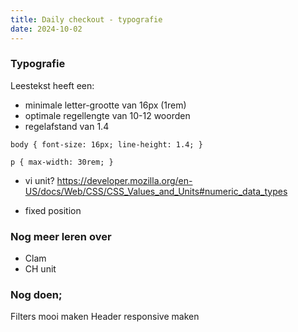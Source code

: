 ```yaml
---
title: Daily checkout - typografie
date: 2024-10-02
---
```


### Typografie
Leestekst heeft een:
- minimale letter-grootte van 16px (1rem)
- optimale regellengte van 10-12 woorden
- regelafstand van 1.4

`body {
  font-size: 16px;
  line-height: 1.4;
}`

`p {
  max-width: 30rem;
}`


- vi unit?
https://developer.mozilla.org/en-US/docs/Web/CSS/CSS_Values_and_Units#numeric_data_types

- fixed position

### Nog meer leren over
- Clam
- CH unit

### Nog doen;
Filters mooi maken
Header responsive maken